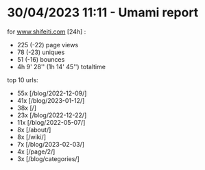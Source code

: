 # 30/04/2023 11:11 - Umami report
for www.shifeiti.com [24h] :

 - 225 (-22) page views
 - 78 (-23) uniques
 - 51 (-16) bounces
 - 4h 9' 28'' (1h 14' 45'') totaltime


top 10 urls:
 - 55x [/blog/2022-12-09/]
 - 41x [/blog/2023-01-12/]
 - 38x [/]
 - 23x [/blog/2022-12-22/]
 - 11x [/blog/2022-05-07/]
 - 8x [/about/]
 - 8x [/wiki/]
 - 7x [/blog/2023-02-03/]
 - 4x [/page/2/]
 - 3x [/blog/categories/]


